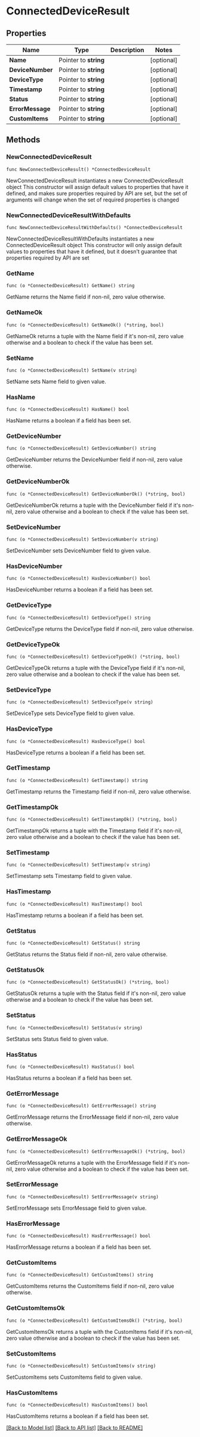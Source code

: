 # ConnectedDeviceResult

## Properties

Name | Type | Description | Notes
------------ | ------------- | ------------- | -------------
**Name** | Pointer to **string** |  | [optional] 
**DeviceNumber** | Pointer to **string** |  | [optional] 
**DeviceType** | Pointer to **string** |  | [optional] 
**Timestamp** | Pointer to **string** |  | [optional] 
**Status** | Pointer to **string** |  | [optional] 
**ErrorMessage** | Pointer to **string** |  | [optional] 
**CustomItems** | Pointer to **string** |  | [optional] 

## Methods

### NewConnectedDeviceResult

`func NewConnectedDeviceResult() *ConnectedDeviceResult`

NewConnectedDeviceResult instantiates a new ConnectedDeviceResult object
This constructor will assign default values to properties that have it defined,
and makes sure properties required by API are set, but the set of arguments
will change when the set of required properties is changed

### NewConnectedDeviceResultWithDefaults

`func NewConnectedDeviceResultWithDefaults() *ConnectedDeviceResult`

NewConnectedDeviceResultWithDefaults instantiates a new ConnectedDeviceResult object
This constructor will only assign default values to properties that have it defined,
but it doesn't guarantee that properties required by API are set

### GetName

`func (o *ConnectedDeviceResult) GetName() string`

GetName returns the Name field if non-nil, zero value otherwise.

### GetNameOk

`func (o *ConnectedDeviceResult) GetNameOk() (*string, bool)`

GetNameOk returns a tuple with the Name field if it's non-nil, zero value otherwise
and a boolean to check if the value has been set.

### SetName

`func (o *ConnectedDeviceResult) SetName(v string)`

SetName sets Name field to given value.

### HasName

`func (o *ConnectedDeviceResult) HasName() bool`

HasName returns a boolean if a field has been set.

### GetDeviceNumber

`func (o *ConnectedDeviceResult) GetDeviceNumber() string`

GetDeviceNumber returns the DeviceNumber field if non-nil, zero value otherwise.

### GetDeviceNumberOk

`func (o *ConnectedDeviceResult) GetDeviceNumberOk() (*string, bool)`

GetDeviceNumberOk returns a tuple with the DeviceNumber field if it's non-nil, zero value otherwise
and a boolean to check if the value has been set.

### SetDeviceNumber

`func (o *ConnectedDeviceResult) SetDeviceNumber(v string)`

SetDeviceNumber sets DeviceNumber field to given value.

### HasDeviceNumber

`func (o *ConnectedDeviceResult) HasDeviceNumber() bool`

HasDeviceNumber returns a boolean if a field has been set.

### GetDeviceType

`func (o *ConnectedDeviceResult) GetDeviceType() string`

GetDeviceType returns the DeviceType field if non-nil, zero value otherwise.

### GetDeviceTypeOk

`func (o *ConnectedDeviceResult) GetDeviceTypeOk() (*string, bool)`

GetDeviceTypeOk returns a tuple with the DeviceType field if it's non-nil, zero value otherwise
and a boolean to check if the value has been set.

### SetDeviceType

`func (o *ConnectedDeviceResult) SetDeviceType(v string)`

SetDeviceType sets DeviceType field to given value.

### HasDeviceType

`func (o *ConnectedDeviceResult) HasDeviceType() bool`

HasDeviceType returns a boolean if a field has been set.

### GetTimestamp

`func (o *ConnectedDeviceResult) GetTimestamp() string`

GetTimestamp returns the Timestamp field if non-nil, zero value otherwise.

### GetTimestampOk

`func (o *ConnectedDeviceResult) GetTimestampOk() (*string, bool)`

GetTimestampOk returns a tuple with the Timestamp field if it's non-nil, zero value otherwise
and a boolean to check if the value has been set.

### SetTimestamp

`func (o *ConnectedDeviceResult) SetTimestamp(v string)`

SetTimestamp sets Timestamp field to given value.

### HasTimestamp

`func (o *ConnectedDeviceResult) HasTimestamp() bool`

HasTimestamp returns a boolean if a field has been set.

### GetStatus

`func (o *ConnectedDeviceResult) GetStatus() string`

GetStatus returns the Status field if non-nil, zero value otherwise.

### GetStatusOk

`func (o *ConnectedDeviceResult) GetStatusOk() (*string, bool)`

GetStatusOk returns a tuple with the Status field if it's non-nil, zero value otherwise
and a boolean to check if the value has been set.

### SetStatus

`func (o *ConnectedDeviceResult) SetStatus(v string)`

SetStatus sets Status field to given value.

### HasStatus

`func (o *ConnectedDeviceResult) HasStatus() bool`

HasStatus returns a boolean if a field has been set.

### GetErrorMessage

`func (o *ConnectedDeviceResult) GetErrorMessage() string`

GetErrorMessage returns the ErrorMessage field if non-nil, zero value otherwise.

### GetErrorMessageOk

`func (o *ConnectedDeviceResult) GetErrorMessageOk() (*string, bool)`

GetErrorMessageOk returns a tuple with the ErrorMessage field if it's non-nil, zero value otherwise
and a boolean to check if the value has been set.

### SetErrorMessage

`func (o *ConnectedDeviceResult) SetErrorMessage(v string)`

SetErrorMessage sets ErrorMessage field to given value.

### HasErrorMessage

`func (o *ConnectedDeviceResult) HasErrorMessage() bool`

HasErrorMessage returns a boolean if a field has been set.

### GetCustomItems

`func (o *ConnectedDeviceResult) GetCustomItems() string`

GetCustomItems returns the CustomItems field if non-nil, zero value otherwise.

### GetCustomItemsOk

`func (o *ConnectedDeviceResult) GetCustomItemsOk() (*string, bool)`

GetCustomItemsOk returns a tuple with the CustomItems field if it's non-nil, zero value otherwise
and a boolean to check if the value has been set.

### SetCustomItems

`func (o *ConnectedDeviceResult) SetCustomItems(v string)`

SetCustomItems sets CustomItems field to given value.

### HasCustomItems

`func (o *ConnectedDeviceResult) HasCustomItems() bool`

HasCustomItems returns a boolean if a field has been set.


[[Back to Model list]](../README.md#documentation-for-models) [[Back to API list]](../README.md#documentation-for-api-endpoints) [[Back to README]](../README.md)


